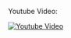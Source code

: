 Youtube Video:

[![Youtube Video](http://img.youtube.com/vi/3ebwAkRuaEM/0.jpg)](http://www.youtube.com/watch?v=3ebwAkRuaEM)
